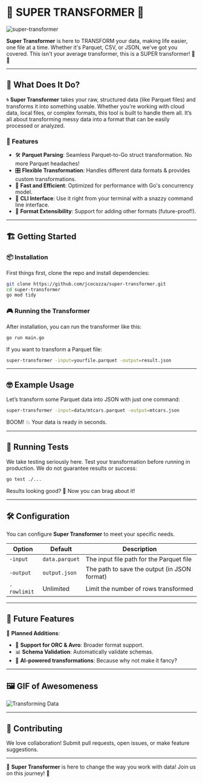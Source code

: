 # 🌟 SUPER TRANSFORMER 🌟

![super-transformer](https://media.giphy.com/media/3ohhwHFlzVhXr6XWNa/giphy.gif)

**Super Transformer** is here to TRANSFORM your data, making life easier, one file at a time. Whether it's Parquet, CSV, or JSON, we've got you covered. This isn't your average transformer, this is a SUPER transformer! 💪✨

---

## 💼 What Does It Do?

🌀 **Super Transformer** takes your raw, structured data (like Parquet files) and transforms it into something usable. Whether you’re working with cloud data, local files, or complex formats, this tool is built to handle them all. It’s all about transforming messy data into a format that can be easily processed or analyzed.

### 🚀 Features
- 🛠 **Parquet Parsing**: Seamless Parquet-to-Go struct transformation. No more Parquet headaches!
- 🎛 **Flexible Transformation**: Handles different data formats & provides custom transformations.
- 💨 **Fast and Efficient**: Optimized for performance with Go's concurrency model.
- 🤖 **CLI Interface**: Use it right from your terminal with a snazzy command line interface.
- 🔄 **Format Extensibility**: Support for adding other formats (future-proof!).

---

## 🏗️ Getting Started

### 📦 Installation

First things first, clone the repo and install dependencies:

```bash
git clone https://github.com/jcocozza/super-transformer.git
cd super-transformer
go mod tidy
```


### 🎮 Running the Transformer
After installation, you can run the transformer like this:

```bash
go run main.go
```

If you want to transform a Parquet file:

```bash
super-transformer -input=yourfile.parquet -output=result.json
```

---

## 🤓 Example Usage

Let’s transform some Parquet data into JSON with just one command:

```bash
super-transformer -input=data/mtcars.parquet -output=mtcars.json
```

BOOM! 💥 Your data is ready in seconds.

---

## 🧪 Running Tests

We take testing seriously here. Test your transformation before running in production. We do not guarantee results or success:

```bash
go test ./...
```


Results looking good? 🍻 Now you can brag about it!

---

## 🛠 Configuration

You can configure **Super Transformer** to meet your specific needs.

| Option       | Default       | Description                                      |
|--------------|---------------|--------------------------------------------------|
| `-input`     | `data.parquet` | The input file path for the Parquet file         |
| `-output`    | `output.json`  | The path to save the output (in JSON format)     |
| `-rowlimit`  | Unlimited      | Limit the number of rows transformed             |

---

## 🤖 Future Features

🎯 **Planned Additions**:
- 🚀 **Support for ORC & Avro**: Broader format support.
- 📊 **Schema Validation**: Automatically validate schemas.
- 🧠 **AI-powered transformations**: Because why not make it fancy?

---

## 🖼️ GIF of Awesomeness

![Transforming Data](https://media.giphy.com/media/xT9IgG50Fb7Mi0prBC/giphy.gif)

---

## 🤝 Contributing

We love collaboration! Submit pull requests, open issues, or make feature suggestions.

---

🌟 **Super Transformer** is here to change the way you work with data! Join us on this journey! 🚀

